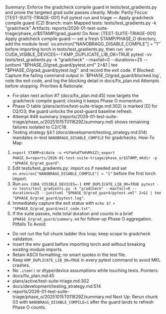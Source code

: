 Summary: Enforce the gradcheck compile guard in tests/test_gradients.py and prove the targeted grad suite passes cleanly.
Mode: Parity
Focus: [TEST-SUITE-TRIAGE-001] Full pytest run and triage — Apply gradcheck compile guard (C2)
Branch: main
Mapped tests: tests/test_gradients.py -k "gradcheck"
Artifacts: reports/2026-01-test-suite-triage/phase_o/$STAMP/grad_guard/
Do Now: [TEST-SUITE-TRIAGE-001] Apply gradcheck compile guard — set a fresh STAMP/PHASE_O directory, add the module-level `os.environ["NANOBRAGG_DISABLE_COMPILE"] = "1"` before importing torch in tests/test_gradients.py, then run `env CUDA_VISIBLE_DEVICES=-1 KMP_DUPLICATE_LIB_OK=TRUE pytest -vv tests/test_gradients.py -k "gradcheck" --maxfail=0 --durations=25 --junitxml "$PHASE_O/grad_guard/pytest.xml" 2>&1 | tee "$PHASE_O/grad_guard/pytest.log"` and record the exit code.
If Blocked: Capture the failing command output in `$PHASE_O/grad_guard/blocked.log`, note the exit code, and log the blocking detail in docs/fix_plan.md Attempts before stopping.
Priorities & Rationale:
- Fix-plan next action #7 (docs/fix_plan.md:45) now targets the gradcheck compile guard; closing it keeps Phase O momentum.
- Phase O table (plans/active/test-suite-triage.md:302) is marked [D] for O2/O3; the guard unlocks the post-guard baseline refresh.
- Attempt #48 summary (reports/2026-01-test-suite-triage/phase_o/20251015T011629Z/summary.md) shows remaining failures isolated to C2/C18.
- Testing strategy §4.1 (docs/development/testing_strategy.md:514) mandates in-test `NANOBRAGG_DISABLE_COMPILE` for gradchecks.
How-To Map:
1. `export STAMP=$(date -u +%Y%m%dT%H%M%SZ)`; `export PHASE_O=reports/2026-01-test-suite-triage/phase_o/$STAMP`; `mkdir -p "$PHASE_O/grad_guard"`.
2. Edit tests/test_gradients.py: import os if needed and set `os.environ["NANOBRAGG_DISABLE_COMPILE"] = "1"` before the first torch import.
3. Run `env CUDA_VISIBLE_DEVICES=-1 KMP_DUPLICATE_LIB_OK=TRUE pytest -vv tests/test_gradients.py -k "gradcheck" --maxfail=0 --durations=25 --junitxml "$PHASE_O/grad_guard/pytest.xml" 2>&1 | tee "$PHASE_O/grad_guard/pytest.log"`.
4. Immediately capture the exit status with `echo $? > "$PHASE_O/grad_guard/exit_code.txt"`.
5. If the suite passes, note total duration and counts in a brief `$PHASE_O/grad_guard/summary.md` for follow-up Phase O aggregation.
Pitfalls To Avoid:
- Do not run the full chunk ladder this loop; keep scope to gradcheck validation.
- Insert the env guard before importing torch and without breaking existing module imports.
- Retain ASCII formatting; no smart quotes in the test file.
- Keep `KMP_DUPLICATE_LIB_OK=TRUE` in every pytest command to avoid MKL crashes.
- No `.item()` or dtype/device assumptions while touching tests.
Pointers:
- docs/fix_plan.md:45
- plans/active/test-suite-triage.md:302
- docs/development/testing_strategy.md:514
- reports/2026-01-test-suite-triage/phase_o/20251015T011629Z/summary.md
Next Up: Rerun chunk 03 with `NANOBRAGG_DISABLE_COMPILE=1` after the guard lands to refresh Phase O counts.

